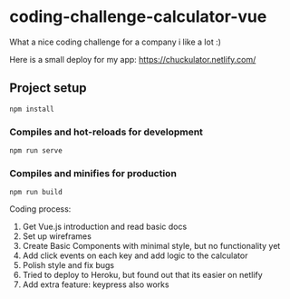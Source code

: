 # coding-challenge-calculator-vue

What a nice coding challenge for a company i like a lot :)

Here is a small deploy for my app:
https://chuckulator.netlify.com/

## Project setup
```
npm install
```

### Compiles and hot-reloads for development
```
npm run serve
```

### Compiles and minifies for production
```
npm run build
```

Coding process:

1. Get Vue.js introduction and read basic docs 
2. Set up wireframes
3. Create Basic Components with minimal style, but no functionality yet
4. Add click events on each key and add logic to the calculator
5. Polish style and fix bugs
6. Tried to deploy to Heroku, but found out that its easier on netlify
7. Add extra feature: keypress also works



